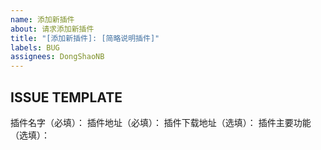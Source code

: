 ```yaml
---
name: 添加新插件
about: 请求添加新插件
title: "[添加新插件]: [简略说明插件]"
labels: BUG
assignees: DongShaoNB
---
```


## ISSUE TEMPLATE

插件名字（必填）：
插件地址（必填）：
插件下载地址（选填）：
插件主要功能（选填）：
